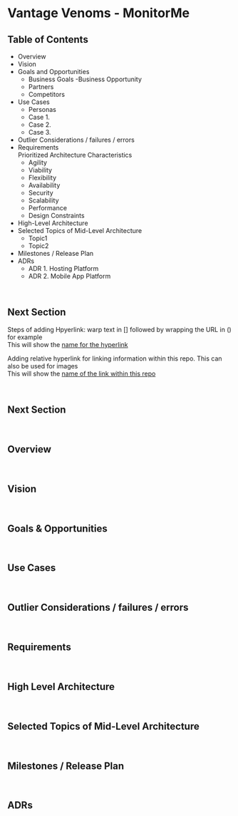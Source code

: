 # Vantage Venoms - MonitorMe

## **Table of Contents** 
- Overview 
- Vision
- Goals and Opportunities
    - Business Goals
     -Business Opportunity
    - Partners
    - Competitors
- Use Cases
    - Personas
    - Case 1. 
    - Case 2. 
    - Case 3.
- Outlier Considerations / failures / errors
- Requirements \
    Prioritized Architecture Characteristics
    - Agility
    - Viability
    - Flexibility
    - Availability
    - Security
    - Scalability
    - Performance
    - Design Constraints
- High-Level Architecture
- Selected Topics of Mid-Level Architecture 
    - Topic1 
    - Topic2
- Milestones / Release Plan 
- ADRs 
    - ADR 1. Hosting Platform 
    - ADR 2. Mobile App Platform    


<br /> 

## **Next Section** 

Steps of adding Hpyerlink: warp text in [] followed by wrapping the URL in () for example \
This will show the [name for the hyperlink](https::linkname)

Adding relative hyperlink for linking information within this repo. This can also be used for images \
This will show the [name of the link within this repo](docs/readme.md)


<br /> 

## **Next Section** 



<br /> 

## **Overview** 


<br /> 

## **Vision** 


<br /> 

## **Goals & Opportunities** 


<br /> 

## **Use Cases** 


<br /> 

## **Outlier Considerations / failures / errors** 


<br /> 

## **Requirements** 


<br /> 

## **High Level Architecture** 


<br /> 

## **Selected Topics of Mid-Level Architecture** 


<br /> 

## **Milestones / Release Plan** 


<br /> 

## **ADRs** 



